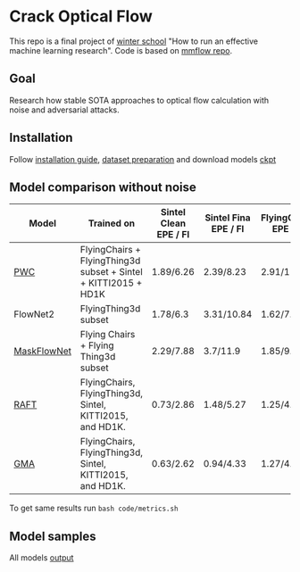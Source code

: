 # Crack Optical Flow
This repo is a final project of [winter school](https://apps.ucu.edu.ua/en/machine-learning-research-winter-school/) "How to run an effective machine learning research". Code is based on [mmflow repo](https://github.com/open-mmlab/mmflow). 

## Goal
Research how stable SOTA approaches to optical flow calculation with noise and adversarial attacks.  

## Installation
Follow [installation guide](code/docs/en/install.md), [dataset preparation](/code/docs/en/dataset_prepare.md) and download models [ckpt](code/configs)

## Model comparison without noise
| Model                         | Trained on                                                      | Sintel Clean EPE / Fl | Sintel Fina EPE / Fl | FlyingChairs EPE / Fl | Kitti 2012 EPE / Fl | Kitti 2015 EPE / Fl | 
|-------------------------------|-----------------------------------------------------------------|-----------------------|----------------------|-----------------------|---------------------|---------------------|
| [PWC](PWC.md)                 | FlyingChairs + FlyingThing3d subset + Sintel + KITTI2015 + HD1K | 1.89/6.26             | 2.39/8.23            | 2.91/11.83            | 2.27/7.78           | 2.54/8.7            |
| FlowNet2                      | FlyingThing3d subset                                            | 1.78/6.3              | 3.31/10.84           | 1.62/7.6              | 3/13.8              | 8/25.1              |
| [MaskFlowNet](MaskFlowNet.md) | Flying Chairs + Flying Thing3d subset                           | 2.29/7.88             | 3.7/11.9             | 1.85/9.6              | 3.82/17.6           | 9.7/29.27           |
| [RAFT](RAFT.md)               | FlyingChairs, FlyingThing3d, Sintel, KITTI2015, and HD1K.       | 0.73/2.86             | 1.48/5.27            | 1.25/4.3              | 1.26/4.46           | 1.76/6.17           |
| [GMA](GMA.md)                 | FlyingChairs, FlyingThing3d, Sintel, KITTI2015, and HD1K.       | 0.63/2.62             | 0.94/4.33            | 1.27/4.52             | 1.67/6.62           | 2.78/9.34           |

To get same results run `bash code/metrics.sh`
## Model samples
All models [output](https://drive.google.com/drive/folders/1VZjwkBinIB2MSfiGVBuJPCV_Z1r0nwfP?usp=sharing)

